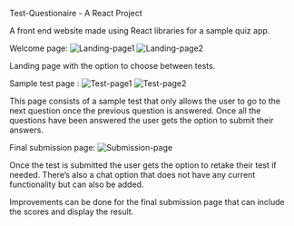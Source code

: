 Test-Questionaire - A React Project

A front end website made using React libraries for a sample quiz app.

Welcome page: ![Landing-page1](images/Landing-page1.png) ![Landing-page2](images/Landing-page2.png)

Landing page with the option to choose between tests.

Sample test page : ![Test-page1](images/Test-page1.png) ![Test-page2](images/Test-page-final.png)

This page consists of a sample test that only allows the user to go to the next question once the previous question is answered. Once all the questions have been answered the user gets the option to submit their answers.

Final submission page: ![Submission-page](images/submission-page.png)

Once the test is submitted the user gets the option to retake their test if needed. There’s also a chat option that does not have any current functionality but can also be added.

Improvements can be done for the final submission page that can include the scores and display the result.
